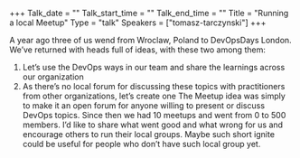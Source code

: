 +++
Talk_date = ""
Talk_start_time = ""
Talk_end_time = ""
Title = "Running a local Meetup"
Type = "talk"
Speakers = ["tomasz-tarczynski"]
+++

A year ago three of us wend from Wroclaw, Poland to DevOpsDays London. We’ve returned with heads full of ideas, with these two among them:
1. Let’s use the DevOps ways in our team and share the learnings across our organization
2. As there’s no local forum for discussing these topics with practitioners from other organizations, let’s create one
The Meetup idea was simply to make it an open forum for anyone willing to present or discuss DevOps topics. Since then we had 10 meetups and went from 0 to 500 members.
I’d like to share what went good and what wrong for us and encourage others to run their local groups. Maybe such short ignite could be useful for people who don’t have such local group yet.